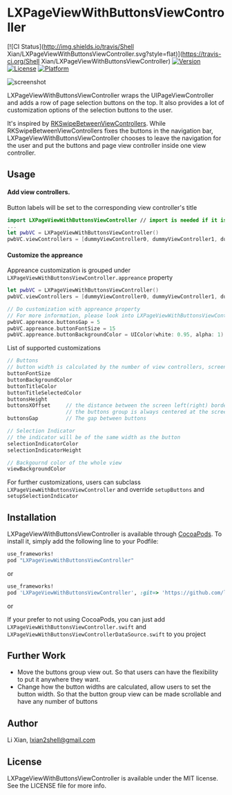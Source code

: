 # LXPageViewWithButtonsViewController

[![CI Status](http://img.shields.io/travis/Shell Xian/LXPageViewWithButtonsViewController.svg?style=flat)](https://travis-ci.org/Shell Xian/LXPageViewWithButtonsViewController)
[![Version](https://img.shields.io/cocoapods/v/LXPageViewWithButtonsViewController.svg?style=flat)](http://cocoapods.org/pods/LXPageViewWithButtonsViewController)
[![License](https://img.shields.io/cocoapods/l/LXPageViewWithButtonsViewController.svg?style=flat)](http://cocoapods.org/pods/LXPageViewWithButtonsViewController)
[![Platform](https://img.shields.io/cocoapods/p/LXPageViewWithButtonsViewController.svg?style=flat)](http://cocoapods.org/pods/LXPageViewWithButtonsViewController)

![screenshot](https://github.com/lxian/LXPageViewWithButtonsViewController/blob/master/screenshot.png)

LXPageViewWithButtonsViewController wraps the UIPageViewController and adds a row of page selection buttons on the top. It also provides a lot of customization options of the selection buttons to the user.

It's inspired by [RKSwipeBetweenViewControllers](https://github.com/cwRichardKim/RKSwipeBetweenViewControllers). While RKSwipeBetweenViewControllers fixes the buttons in the navigation bar, LXPageViewWithButtonsViewController chooses to leave the navigation for the user and put the buttons and page view controller inside one view controller.

## Usage
#### Add view controllers. 
Button labels will be set to the corresponding view controller's title
```swift
import LXPageViewWithButtonsViewController // import is needed if it is installed by CocoaPods
...
let pwbVC = LXPageViewWithButtonsViewController()
pwbVC.viewControllers = [dummyViewController0, dummyViewController1, dummyViewController2]
```

#### Customize the appreance
Appreance customization is grouped under `LXPageViewWithButtonsViewController.appreance` property
```swift
let pwbVC = LXPageViewWithButtonsViewController()
pwbVC.viewControllers = [dummyViewController0, dummyViewController1, dummyViewController2]

// Do customization with appreance property
// For more information, please look into LXPageViewWithButtonsViewController.Appreance struct
pwbVC.appreance.buttonsGap = 5
pwbVC.appreance.buttonFontSize = 15
pwbVC.appreance.buttonBackgroundColor = UIColor(white: 0.95, alpha: 1)
```
List of supported customizations
```swift
// Buttons
// button width is calculated by the number of view controllers, screen width, buttonsXOffset and buttonsGap
buttonFontSize
buttonBackgroundColor
buttonTitleColor
buttonTitleSelectedColor
buttonsHeight
buttonsXOffset     // the distance between the screen left(right) border and the buttons group, 
                   // the buttons group is always centered at the screen horizontally 
buttonsGap         // The gap between buttons

// Selection Indicator
// the indicator will be of the same width as the button
selectionIndicatorColor
selectionIndicatorHeight

// Backgournd color of the whole view
viewBackgroundColor
```
For further customizations, users can subclass `LXPageViewWithButtonsViewController` and override `setupButtons` and `setupSelectionIndicator`

## Installation

LXPageViewWithButtonsViewController is available through [CocoaPods](http://cocoapods.org). To install
it, simply add the following line to your Podfile:

```ruby
use_frameworks!
pod "LXPageViewWithButtonsViewController"
```
or
```ruby
use_frameworks!
pod 'LXPageViewWithButtonsViewController', :git=> 'https://github.com/lxian/LXPageViewWithButtonsViewController.git'
```

or

If your prefer to not using CocoaPods, you can just add `LXPageViewWithButtonsViewController.swift` and `LXPageViewWithButtonsViewControllerDataSource.swift` to you project

## Further Work
* Move the buttons group view out. So that users can have the flexibility to put it anywhere they want.
* Change how the button widths are calculated, allow users to set the button width. So that the button group view can be made scrollable and have any number of buttons

## Author

Li Xian, lxian2shell@gmail.com

## License

LXPageViewWithButtonsViewController is available under the MIT license. See the LICENSE file for more info.
